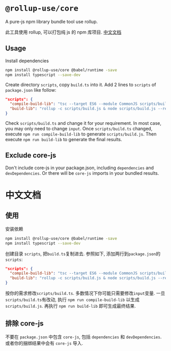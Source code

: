 # `@rollup-use/core`

A pure-js npm library bundle tool use rollup.

此工具使用 rollup, 可以打包纯 js 的 npm 库项目. [中文文档](#zh)

## Usage

Install dependencies

```sh
npm install @rollup-use/core @babel/runtime -save
npm install typescript --save-dev
```

Create directory `scripts`, copy `build.ts` into it. Add 2 lines to `scripts` of `package.json` like follow:

```json
"scripts": {
  "compile-build-lib": "tsc --target ES6 --module CommonJS scripts/build.ts",
  "build-lib": "rollup -c scripts/build.js & node scripts/build.js --report"
}
```

Check `scripts/build.ts` and change it for your requirement. In most case, you may only need to change `input`. Once `scripts/build.ts` changed, execute `npm run compile-build-lib` to generate `scripts/build.js`. Then execute `npm run build-lib` to generate the final results.

## Exclude core-js

Don't include core-js in your package.json, including `dependencies` and `devDependencies`. Or there will be `core-js` imports in your bundled results.

# 中文文档<a name="zh"></a>

## 使用

安装依赖

```sh
npm install @rollup-use/core @babel/runtime -save
npm install typescript --save-dev
```

创建目录 `scripts`, 把`build.ts`复制进去. 参照如下, 添加两行到`package.json`的`scripts`:

```json
"scripts": {
  "compile-build-lib": "tsc --target ES6 --module CommonJS scripts/build.ts",
  "build-lib": "rollup -c scripts/build.js & node scripts/build.js --report"
}
```

按你的需求修改`scripts/build.ts`. 多数情况下你可能只需要修改`input`变量. 一旦`scripts/build.ts`有改动, 执行 `npm run compile-build-lib` 以生成 `scripts/build.js`. 再执行 `npm run build-lib` 即可生成最终结果.

## 排除 core-js

不要在 `package.json` 中包含 `core-js`, 包括 `dependencies` 和 `devDependencies`. 或者你的捆绑结果中会有 `core-js` 导入.
